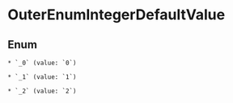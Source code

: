 
# OuterEnumIntegerDefaultValue

## Enum


    * `_0` (value: `0`)

    * `_1` (value: `1`)

    * `_2` (value: `2`)



